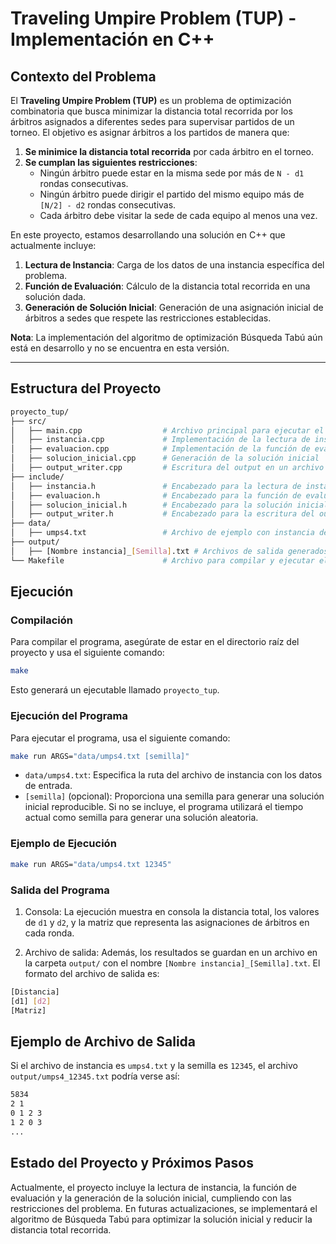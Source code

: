 # Traveling Umpire Problem (TUP) - Implementación en C++

## Contexto del Problema

El **Traveling Umpire Problem (TUP)** es un problema de optimización combinatoria que busca minimizar la distancia total recorrida por los árbitros asignados a diferentes sedes para supervisar partidos de un torneo. El objetivo es asignar árbitros a los partidos de manera que:
1. **Se minimice la distancia total recorrida** por cada árbitro en el torneo.
2. **Se cumplan las siguientes restricciones**:
   - Ningún árbitro puede estar en la misma sede por más de `N - d1` rondas consecutivas.
   - Ningún árbitro puede dirigir el partido del mismo equipo más de `[N/2] - d2` rondas consecutivas.
   - Cada árbitro debe visitar la sede de cada equipo al menos una vez.

En este proyecto, estamos desarrollando una solución en C++ que actualmente incluye:
1. **Lectura de Instancia**: Carga de los datos de una instancia específica del problema.
2. **Función de Evaluación**: Cálculo de la distancia total recorrida en una solución dada.
3. **Generación de Solución Inicial**: Generación de una asignación inicial de árbitros a sedes que respete las restricciones establecidas.

**Nota**: La implementación del algoritmo de optimización Búsqueda Tabú aún está en desarrollo y no se encuentra en esta versión.

---

## Estructura del Proyecto

```bash
proyecto_tup/
├── src/
│   ├── main.cpp                  # Archivo principal para ejecutar el programa
│   ├── instancia.cpp             # Implementación de la lectura de instancia
│   ├── evaluacion.cpp            # Implementación de la función de evaluación
│   ├── solucion_inicial.cpp      # Generación de la solución inicial
│   ├── output_writer.cpp         # Escritura del output en un archivo de texto
├── include/
│   ├── instancia.h               # Encabezado para la lectura de instancia
│   ├── evaluacion.h              # Encabezado para la función de evaluación
│   ├── solucion_inicial.h        # Encabezado para la solución inicial
│   ├── output_writer.h           # Encabezado para la escritura del output
├── data/
│   ├── umps4.txt                 # Archivo de ejemplo con instancia del problema
├── output/
│   ├── [Nombre instancia]_[Semilla].txt # Archivos de salida generados
└── Makefile                      # Archivo para compilar y ejecutar el programa

```
## Ejecución
### Compilación
Para compilar el programa, asegúrate de estar en el directorio raíz del proyecto y usa el siguiente comando:

```bash
make
```
Esto generará un ejecutable llamado `proyecto_tup`.

### Ejecución del Programa
Para ejecutar el programa, usa el siguiente comando:

```bash
make run ARGS="data/umps4.txt [semilla]"
```
- `data/umps4.txt`: Especifica la ruta del archivo de instancia con los datos de entrada.
- `[semilla]` (opcional): Proporciona una semilla para generar una solución inicial reproducible. Si no se incluye, el programa utilizará el tiempo actual como semilla para generar una solución aleatoria.
### Ejemplo de Ejecución
```bash
make run ARGS="data/umps4.txt 12345"
```
### Salida del Programa
1. Consola: La ejecución muestra en consola la distancia total, los valores de `d1` y `d2`, y la matriz que representa las asignaciones de árbitros en cada ronda.

2. Archivo de salida: Además, los resultados se guardan en un archivo en la carpeta `output/` con el nombre `[Nombre instancia]_[Semilla].txt`. El formato del archivo de salida es:
```bash
[Distancia]
[d1] [d2]
[Matriz]
```
## Ejemplo de Archivo de Salida
Si el archivo de instancia es `umps4.txt` y la semilla es `12345`, el archivo `output/umps4_12345.txt` podría verse así:

```bash
5834
2 1
0 1 2 3
1 2 0 3
...
```
## Estado del Proyecto y Próximos Pasos
Actualmente, el proyecto incluye la lectura de instancia, la función de evaluación y la generación de la solución inicial, cumpliendo con las restricciones del problema. En futuras actualizaciones, se implementará el algoritmo de Búsqueda Tabú para optimizar la solución inicial y reducir la distancia total recorrida.
